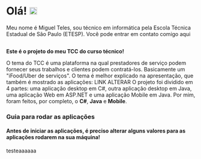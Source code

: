 # Olá! <img src="https://static.skaip.org/img/emoticons/180x180/f6fcff/hi.gif" width="20px">

Meu nome é Miguel Teles, sou técnico em informática pela Escola Técnica Estadual de São Paulo (ETESP). Você pode entrar em contato comigo aqui <a href="https://www.linkedin.com/in/miguel-teles-6a9b161b0/"> <img src="https://image.flaticon.com/icons/png/512/174/174857.png" width="15"> </a>

<b>Este é o projeto do meu TCC do curso técnico!</b>

O tema do TCC é uma plataforma na qual prestadores de serviço podem fornecer seus trabalhos e clientes podem contratá-los. Basicamente um "iFood/Uber de serviços". O tema é melhor explicado na apresentação, que também é mostrado as aplicações: LINK ALTERAR
O projeto foi dividido em 4 partes: uma aplicação desktop em C#, outra aplicação desktop em Java, uma aplicação Web em ASP.NET e uma aplicação Mobile em Java. Por mim, foram feitos, por completo, o <strong>C#</strong>, <strong>Java</strong> e <strong>Mobile</strong>. 

<h3>Guia para rodar as aplicações</h3>

<h4>Antes de iniciar as aplicações, é preciso alterar alguns valores para as aplicações rodarem na
sua máquina!</h4>

testeaaaaaa


